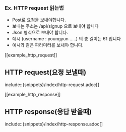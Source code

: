 ### Ex. HTTP request 읽는법
 * Post로 요청을 보내야합니다.
 * 보내는 주소는 /api/signup 으로 보내야 합니다
 * Json 형식으로 보내야 합니다.
 * 예시 (username : youngyun .....) 의 총 길이는 61 입니다
 * 예시와 같은 파라미터를 보내야 합니다.
 
[[example_http_request]]
## HTTP request(요청 보낼때)

include::{snippets}/index/http-request.adoc[]

[[example_http_response]]
## HTTP response(응답 받을때)

include::{snippets}/index/http-response.adoc[]